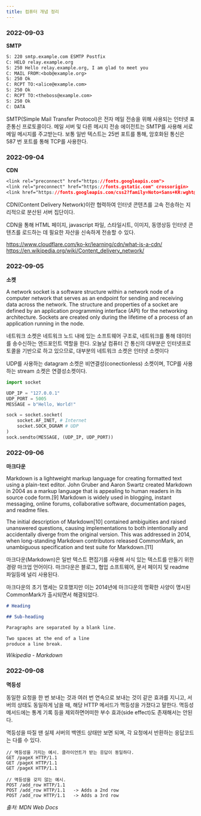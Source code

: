 ```yaml
---
title: 컴퓨터 개념 정리
---
```


### 2022-09-03

**SMTP**

```txt
S: 220 smtp.example.com ESMTP Postfix
C: HELO relay.example.org
S: 250 Hello relay.example.org, I am glad to meet you
C: MAIL FROM:<bob@example.org>
S: 250 Ok
C: RCPT TO:<alice@example.com>
S: 250 Ok
C: RCPT TO:<theboss@example.com>
S: 250 Ok
C: DATA
```

SMTP(Simple Mail Transfer Protocol)은 전자 메일 전송을 위해 사용되는 인터넷 표준통신 프로토콜이다. 메일 서버 및 다른 메시지 전송 에이전트는 SMTP를 사용해 서로메일 메시지를 주고받는다. 보통 일반 텍스트는 25번 포트를 통해, 암호화된 통신은 587 번 포트를 통해 TCP를 사용한다.

### 2022-09-04

**CDN**

```css
<link rel="preconnect" href="https://fonts.googleapis.com">
<link rel="preconnect" href="https://fonts.gstatic.com" crossorigin>
<link href="https://fonts.googleapis.com/css2?family=Noto+Sans+KR:wght@300&display=swap" rel="stylesheet">
```

CDN(Content Delivery Network)이란 협력하여 인터넷 콘텐츠를 고속 전송하는 지리적으로 분산된 서버 집단이다.

CDN을 통해 HTML 페이지, javascript 파일, 스타일시트, 이미지, 동영상등 인터넷 콘텐츠를 로드하는 데 필요한 자산을 신속하게 전송할 수 있다.

https://www.cloudflare.com/ko-kr/learning/cdn/what-is-a-cdn/ https://en.wikipedia.org/wiki/Content_delivery_network/

### 2022-09-05

**소켓**

A network socket is a software structure within a network node of a computer network that serves as an endpoint for sending and receiving data across the network. The structure and properties of a socket are defined by an application programming interface (API) for the networking architecture. Sockets are created only during the lifetime of a process of an application running in the node.

네트워크 소켓은 네트워크 노드 내에 있는 소프트웨어 구조로, 네트워크를 통해 데이터를 송수신하는 엔드포인트 역할을 한다. 오늘날 컴퓨터 간 통신의 대부분은 인터넷프로토콜을 기반으로 하고 있으므로, 대부분의 네트워크 소켓은 인터넷 소켓이다

UDP를 사용하는 datagram 소켓은 비연결성(conectionless) 소켓이며, TCP를 사용하는 stream 소켓은 연결성소켓이다.

```py
import socket

UDP_IP = "127.0.0.1"
UDP_PORT = 5005
MESSAGE = b"Hello, World!"

sock = socket.socket(
    socket.AF_INET, # Internet
    socket.SOCK_DGRAM # UDP
)
sock.sendto(MESSAGE, (UDP_IP, UDP_PORT))
```

### 2022-09-06

**마크다운**

Markdown is a lightweight markup language for creating formatted text using a plain-text editor. John Gruber and Aaron Swartz created Markdown in 2004 as a markup language that is appealing to human readers in its source code form.[9] Markdown is widely used in blogging, instant messaging, online forums, collaborative software, documentation pages, and readme files.

The initial description of Markdown[10] contained ambiguities and raised unanswered questions, causing implementations to both intentionally and accidentally diverge from the original version. This was addressed in 2014, when long-standing Markdown contributors released CommonMark, an unambiguous specification and test suite for Markdown.[11]

마크다운(Markdown)은 일반 텍스트 편집기를 사용해 서식 있는 텍스트를 만들기 위한경량 마크업 언어이다. 마크다운은 블로그, 협업 소프트웨어, 문서 페이지 및 readme 파일등에 널리 사용된다.

마크다운의 초기 명세는 모호했지만 이는 2014년에 마크다운의 명확한 사양이 명시된 CommonMark가 출시되면서 해결되었다.

```md
# Heading

## Sub-heading

Paragraphs are separated by a blank line.

Two spaces at the end of a line  
produce a line break.
```

_Wikipedia - Markdown_

### 2022-09-08

**멱등성**

동일한 요청을 한 번 보내는 것과 여러 번 연속으로 보내는 것이 같은 효과를 지니고, 서버의 상태도 동일하게 남을 때, 해당 HTTP 메서드가 멱등성을 가졌다고 말한다. 멱등성 메서드에는 통계 기록 등을 제외하면어떠한 부수 효과(side effect)도 존재해서는 안된다.

멱등성을 따질 땐 실제 서버의 백엔드 상태만 보면 되며, 각 요청에서 반환하는 응답코드는 다를 수 있다.

```http
// 멱등성을 가지는 예시. 클라이언트가 받는 응답이 동일하다.
GET /pageX HTTP/1.1
GET /pageX HTTP/1.1
GET /pageX HTTP/1.1

// 멱등성을 갖지 않는 예시.
POST /add_row HTTP/1.1
POST /add_row HTTP/1.1   -> Adds a 2nd row
POST /add_row HTTP/1.1   -> Adds a 3rd row
```

_출처: MDN Web Docs_
